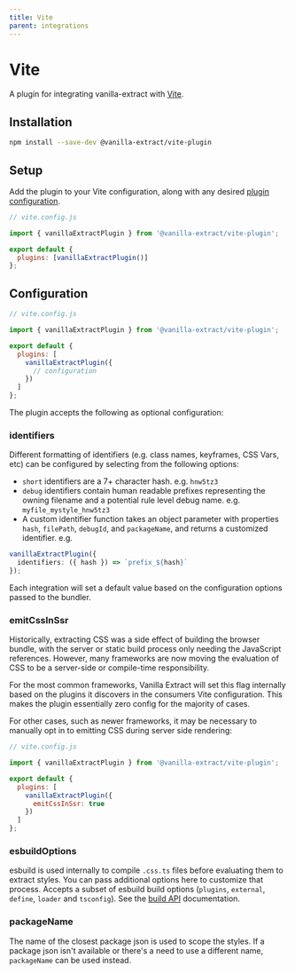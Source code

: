```yaml
---
title: Vite
parent: integrations
---
```


# Vite

A plugin for integrating vanilla-extract with [Vite](https://vitejs.dev/).

## Installation

```bash
npm install --save-dev @vanilla-extract/vite-plugin
```

## Setup

Add the plugin to your Vite configuration, along with any desired [plugin configuration](#configuration).

```js
// vite.config.js

import { vanillaExtractPlugin } from '@vanilla-extract/vite-plugin';

export default {
  plugins: [vanillaExtractPlugin()]
};
```

## Configuration

```js
// vite.config.js

import { vanillaExtractPlugin } from '@vanilla-extract/vite-plugin';

export default {
  plugins: [
    vanillaExtractPlugin({
      // configuration
    })
  ]
};
```

The plugin accepts the following as optional configuration:

### identifiers

Different formatting of identifiers (e.g. class names, keyframes, CSS Vars, etc) can be configured by selecting from the following options:

- `short` identifiers are a 7+ character hash. e.g. `hnw5tz3`
- `debug` identifiers contain human readable prefixes representing the owning filename and a potential rule level debug name. e.g. `myfile_mystyle_hnw5tz3`
- A custom identifier function takes an object parameter with properties `hash`, `filePath`, `debugId`, and `packageName`, and returns a customized identifier. e.g.

```ts
vanillaExtractPlugin({
  identifiers: ({ hash }) => `prefix_${hash}`
});
```

Each integration will set a default value based on the configuration options passed to the bundler.

### emitCssInSsr

Historically, extracting CSS was a side effect of building the browser bundle, with the server or static build process only needing the JavaScript references. However, many frameworks are now moving the evaluation of CSS to be a server-side or compile-time responsibility.

For the most common frameworks, Vanilla Extract will set this flag internally based on the plugins it discovers in the consumers Vite configuration.
This makes the plugin essentially zero config for the majority of cases.

For other cases, such as newer frameworks, it may be necessary to manually opt in to emitting CSS during server side rendering:

```js
// vite.config.js

import { vanillaExtractPlugin } from '@vanilla-extract/vite-plugin';

export default {
  plugins: [
    vanillaExtractPlugin({
      emitCssInSsr: true
    })
  ]
};
```

### esbuildOptions

esbuild is used internally to compile `.css.ts` files before evaluating them to extract styles. You can pass additional options here to customize that process.
Accepts a subset of esbuild build options (`plugins`, `external`, `define`, `loader` and `tsconfig`). See the [build API](https://esbuild.github.io/api/#build-api) documentation.

### packageName

The name of the closest package json is used to scope the styles. If a package json isn't available or there's a need to use a different name, `packageName` can be used instead.
